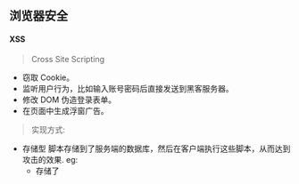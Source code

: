 ## 浏览器安全

#### XSS

> Cross Site Scripting

- 窃取 Cookie。
- 监听用户行为，比如输入账号密码后直接发送到黑客服务器。
- 修改 DOM 伪造登录表单。
- 在页面中生成浮窗广告。
  >

> 实现方式:

- 存储型
  脚本存储到了服务端的数据库，然后在客户端执行这些脚本，从而达到攻击的效果.
  eg:
  - 存储了 <script>, 通过转译解决
  - 直接给 innerHTML 赋值一段 js，是无法被执行的
    但是，jQuery 的 append 可以做到，究其原因，就是因为 jquery 会在将 append 元素变为 fragment 的时候，找到其中的 script 标签，再使用 eval 执行一遍。jquery 的 append 使用的方式也是 innerHTML，而 innerHTML 是会将 unicode 码转换为字符实体的。
    利用这两种知识结合，我们可以得出，网站使用 append 进行 dom 操作，如果是 append 我们可以决定的字段，那么我们可以将左右尖括号，使用 unicode 码伪装起来，就像这样--"\u003cscript\u003ealert('okok');"。接下来转义的时候，伪装成\u003 的<会被漏掉，append 的时候，则会被重新调用
  - img 标签的再次利用
    img 标签，在加载图片失败的时候，会调用该元素上的 onerror 事件。我们正可以利用这种方式来进行攻击 <script>, 通过转译解决
  - innerHTML 赋值的 script 标签，不会被执行，但是 innerHTML 赋值一个 img 标签是可以被识别的。我们把 img 标签的左右尖括号，使用 unicode 进行伪装，让转义方法认不出来，即使 innerHTML 也可以利用上了
    我们将输出的字符串中的\反斜杠进行转义(json 转义)。这样，\就不会被当做 unicode 码的开头来被处理了
  - url 参数含有 script
- 反射型
  通过作为网络请求的参数，经过服务器，然后再反射到 HTML 文档中，执行解析
- 文档型
  文档型的 XSS 攻击并不会经过服务端，而是作为中间人的角色，在数据传输过程劫持到网络数据包，然后修改里面的 html 文档！
  这样的劫持方式包括 WIFI 路由器劫持或者本地恶意软件等
  >

> 防范方式：

- 千万不要相信任何用户的输入！
  无论是在前端和服务端，都要对用户的输入进行转码或者过滤。
  也可以利用关键词过滤的方式，将 script 标签给删除
- CSP，即浏览器中的内容安全策略
  - 限制其他域下的资源加载。
  - 禁止向其它域提交数据。
  - 提供上报机制，能帮助我们及时发现 XSS 攻击。
- 利用 HttpOnly  
   很多 XSS 攻击脚本都是用来窃取 Cookie, 而设置 Cookie 的 HttpOnly 属性后，JavaScript 便无法读取 Cookie 的值。这样也能很好的防范 XSS 攻击。
  >

#### CSRF (Cross-site request forgery), 即跨站请求伪造

> 攻击方式

- 自动发 GET 请求
  <img src="https://xxx.com/info?user=hhh&count=100">
  会自动带上关于 xxx.com 的 cookie 信息
- 自动发 POST 请求
  自动提交，携带 cookie
- 诱导点击发送 GET 请求
  <a href="https://xxx/info?user=hhh&count=100" taget="_blank">点击进入修仙世界</a>
  点击后，自动发送 get 请求，接下来和自动发 GET 请求部分同理。
  >

> 防范措施

- 利用 Cookie 的 SameSite 属性
  1. Strict
     在 Strict 模式下，浏览器完全禁止第三方请求携带 Cookie。
     比如请求 sanyuan.com 网站只能在 sanyuan.com 域名当中请求才能携带 Cookie，在其他网站请求都不能
  2. Lax
     在 Lax 模式，就宽松一点了，但是只能在 get 方法提交表单况或者 a 标签发送 get 请求的情况下可以携带 Cookie，其他情况均不能。
  3. None
     也就是默认模式，请求会自动携带上 Cookie
- 验证来源站点
  Origin 和 Referer。
  其中，Origin 只包含域名信息，而 Referer 包含了具体的 URL 路径。
  当然，这两者都是可以伪造的，通过 Ajax 中自定义请求头即可，安全性略差。
- CSRF Token
  首先，浏览器向服务器发送请求时，服务器生成一个字符串，将其植入到返回的页面中。
  然后浏览器如果要发送请求，就必须带上这个字符串，然后服务器来验证是否合法，
  如果不合法则不予响应。这个字符串也就是 CSRF Token，通常第三方站点无法拿到这个 token, 因此也就是被服务器给拒绝。

>

#### HTTPS 为什么让数据传输更安全

[参考文档](https://juejin.im/post/5df5bcea6fb9a016091def69#heading-84)

> 谈到 HTTPS, 就不得不谈到与之相对的 HTTP。HTTP 的特性是明文传输，因此在传输的每一个环节，
> 数据都有可能被第三方窃取或者篡改，具体来说，HTTP 数据经过 TCP 层，然后经过 WIFI 路由器、
> 运营商和目标服务器，这些环节中都可能被中间人拿到数据并进行篡改，也就是我们常说的中间人攻击。

> 其原理是在 HTTP 和 TCP 之间建立了一个中间层，当 HTTP 和 TCP 通信时并不是像以前那样直接通信，
> 直接经过了一个中间层进行加密，将加密后的数据包传给 TCP, 响应的，TCP 必须将数据包解密，
> 才能传给上面的 HTTP。这个中间层也叫安全层。安全层的核心就是对数据加解密

> 对称加密是最简单的方式，指的是加密和解密用的是同样的密钥。
> 而对于非对称加密，如果有 A、 B 两把密钥，如果用 A 加密过的数据包只能用 B 解密，
> 反之，如果用 B 加密过的数据包只能用 A 解密

- XSS 攻击: 注入恶意代码
  - cookie 设置 httpOnly
  - 转义页面上的输入内容和输出内容
- CSRF: 跨站请求伪造，防护:
  - get 不修改数据
  - 不被第三方网站访问到用户的 cookie
  - 设置白名单，不被第三方网站请求
  - 请求校验
